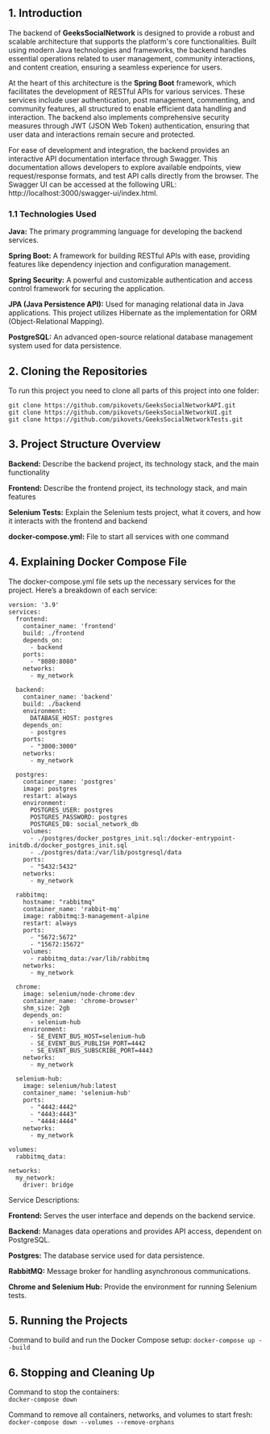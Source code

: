 ## 1. Introduction
The backend of **GeeksSocialNetwork** is designed to provide a robust and scalable architecture that supports the platform's core functionalities. Built using modern Java technologies and frameworks, the backend handles essential operations related to user management, community interactions, and content creation, ensuring a seamless experience for users.

At the heart of this architecture is the **Spring Boot** framework, which facilitates the development of RESTful APIs for various services. These services include user authentication, post management, commenting, and community features, all structured to enable efficient data handling and interaction. The backend also implements comprehensive security measures through JWT (JSON Web Token) authentication, ensuring that user data and interactions remain secure and protected.

For ease of development and integration, the backend provides an interactive API documentation interface through Swagger. This documentation allows developers to explore available endpoints, view request/response formats, and test API calls directly from the browser. The Swagger UI can be accessed at the following URL: http://localhost:3000/swagger-ui/index.html.

### 1.1 Technologies Used

**Java:** The primary programming language for developing the backend services.

**Spring Boot:** A framework for building RESTful APIs with ease, providing features like dependency injection and configuration management.

**Spring Security:** A powerful and customizable authentication and access control framework for securing the application.

**JPA (Java Persistence API):** Used for managing relational data in Java applications. This project utilizes Hibernate as the implementation for ORM (Object-Relational Mapping).

**PostgreSQL:** An advanced open-source relational database management system used for data persistence.


## 2. Cloning the Repositories
To run this project you need to clone all parts of this project into one folder:
```
git clone https://github.com/pikovets/GeeksSocialNetworkAPI.git
git clone https://github.com/pikovets/GeeksSocialNetworkUI.git
git clone https://github.com/pikovets/GeeksSocialNetworkTests.git
```

## 3. Project Structure Overview

**Backend:** Describe the backend project, its technology stack, and the main functionality<br>

**Frontend:** Describe the frontend project, its technology stack, and main features<br>

**Selenium Tests:** Explain the Selenium tests project, what it covers, and how it interacts with the frontend and backend<br>

**docker-compose.yml:** File to start all services with one command<br>

## 4. Explaining  Docker Compose File
The docker-compose.yml file sets up the necessary services for the project. Here’s a breakdown of each service:

```
version: '3.9'
services:
  frontend:
    container_name: 'frontend'
    build: ./frontend
    depends_on:
      - backend
    ports:
      - "8080:8080"
    networks:
      - my_network
      
  backend:
    container_name: 'backend'
    build: ./backend
    environment:
      DATABASE_HOST: postgres
    depends_on:
      - postgres
    ports:
      - "3000:3000"
    networks:
      - my_network
      
  postgres:
    container_name: 'postgres'
    image: postgres
    restart: always
    environment:
      POSTGRES_USER: postgres
      POSTGRES_PASSWORD: postgres
      POSTGRES_DB: social_network_db
    volumes:
      - ./postgres/docker_postgres_init.sql:/docker-entrypoint-initdb.d/docker_postgres_init.sql
      - ./postgres/data:/var/lib/postgresql/data
    ports:
      - "5432:5432"
    networks:
      - my_network
      
  rabbitmq:
    hostname: "rabbitmq"
    container_name: 'rabbit-mq'
    image: rabbitmq:3-management-alpine
    restart: always
    ports:
      - "5672:5672"
      - "15672:15672"
    volumes:
      - rabbitmq_data:/var/lib/rabbitmq
    networks:
      - my_network
      
  chrome:
    image: selenium/node-chrome:dev
    container_name: 'chrome-browser'
    shm_size: 2gb
    depends_on:
      - selenium-hub
    environment:
      - SE_EVENT_BUS_HOST=selenium-hub
      - SE_EVENT_BUS_PUBLISH_PORT=4442
      - SE_EVENT_BUS_SUBSCRIBE_PORT=4443
    networks:
      - my_network

  selenium-hub:
    image: selenium/hub:latest
    container_name: 'selenium-hub'
    ports:
      - "4442:4442"
      - "4443:4443"
      - "4444:4444"
    networks:
      - my_network

volumes:
  rabbitmq_data:

networks:
  my_network:
    driver: bridge
```

Service Descriptions:

**Frontend:** Serves the user interface and depends on the backend service.

**Backend:** Manages data operations and provides API access, dependent on PostgreSQL.

**Postgres:** The database service used for data persistence.

**RabbitMQ:** Message broker for handling asynchronous communications.

**Chrome and Selenium Hub:** Provide the environment for running Selenium tests.

## 5. Running the Projects
Command to build and run the Docker Compose setup:
```docker-compose up --build```

## 6. Stopping and Cleaning Up
Command to stop the containers:<br>
```docker-compose down```

Command to remove all containers, networks, and volumes to start fresh: <br>
```docker-compose down --volumes --remove-orphans```
